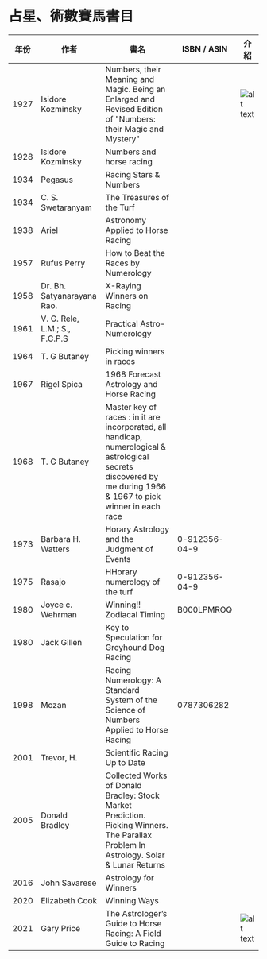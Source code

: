 # 占星、術數賽馬書目

| 年份          | 作者           | 書名                                           | ISBN / ASIN     |   介紹      |
| ------------- | ------------- | --------------------------------------------- | ------------- |------------- |
| 1927     | Isidore Kozminsky         | Numbers, their Meaning and Magic. Being an Enlarged and Revised Edition of "Numbers: their Magic and Mystery"            |   |  ![alt text](https://pictures.abebooks.com/inventory/30576087798.jpg)   |
| 1928     | 	Isidore Kozminsky     | Numbers and horse racing               |               |              |
| 1934     |  Pegasus         | Racing Stars & Numbers       |              |     ||     |
| 1934     | C. S. Swetaranyam         | The Treasures of the Turf       |              |     |
| 1938     | Ariel          | Astronomy Applied to Horse Racing               |               |              |
| 1957     | Rufus Perry    |  How to Beat the Races by Numerology      |              |     |
| 1958     | Dr. Bh. Satyanarayana Rao.      |   X-Raying Winners on Racing      |              |     |
| 1961     |  V. G. Rele, L.M.; S., F.C.P.S         | Practical Astro-Numerology          |       |     |
| 1964     |  T. G Butaney        | Picking winners in races         |       |     |
| 1967     | Rigel Spica   |  1968 Forecast Astrology and Horse Racing     |              |     |
| 1968     |  T. G Butaney  |  Master key of races : in it are incorporated, all handicap, numerological & astrological secrets discovered by me during 1966 & 1967 to pick winner in each race    |              |     |
| 1973     | Barbara H. Watters          | Horary Astrology and the Judgment of Events          |   0-912356-04-9   |       |
| 1975     | Rasajo         | HHorary numerology of the turf          |   0-912356-04-9   |       |
| 1980     | Joyce c. Wehrman     |  Winning!! Zodiacal Timing   |   B000LPMROQ |
| 1980     | Jack Gillen          | Key to Speculation for Greyhound Dog Racing          |              |     |
| 1998    | 	Mozan     | Racing Numerology: A Standard System of the Science of Numbers Applied to Horse Racing   | 0787306282        |   |
| 2001    | 	Trevor, H.    | Scientific Racing Up to Date   |       |   |
| 2005    | 	Donald Bradley | Collected Works of Donald Bradley: Stock Market Prediction. Picking Winners. The Parallax Problem In Astrology. Solar & Lunar Returns  |       |   |
| 2016    | 	John Savarese     | Astrology for Winners  |        |   |
| 2020    | 	Elizabeth Cook   | Winning Ways  |        |   |
| 2021     | Gary Price |  The Astrologer’s Guide to Horse Racing: A Field Guide to Racing  |  | ![alt text](https://images-na.ssl-images-amazon.com/images/I/518uq1vzB9L._SY291_BO1,204,203,200_QL40_FMwebp_.jpg) | 

